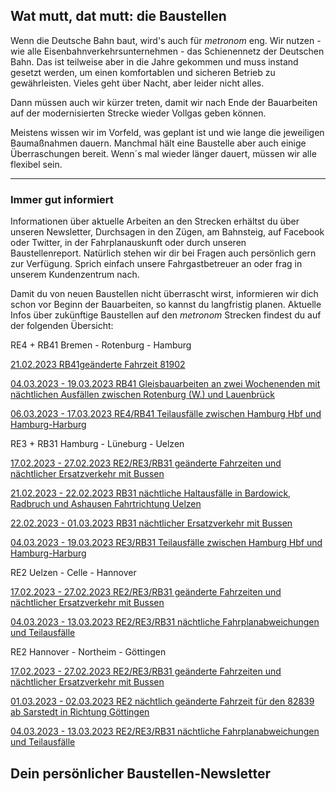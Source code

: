 Wat mutt, dat mutt: die Baustellen
----------

Wenn die Deutsche Bahn baut, wird's auch für *metronom* eng.
Wir nutzen - wie alle Eisenbahnverkehrsunternehmen - das Schienennetz der Deutschen Bahn. Das ist teilweise aber in die Jahre gekommen und muss instand gesetzt werden, um einen komfortablen und sicheren Betrieb zu gewährleisten. Vieles geht über Nacht, aber leider nicht alles.

Dann müssen auch wir kürzer treten, damit wir nach Ende der Bauarbeiten auf der modernisierten Strecke wieder Vollgas geben können.

Meistens wissen wir im Vorfeld, was geplant ist und wie lange die jeweiligen Baumaßnahmen dauern. Manchmal hält eine Baustelle aber auch einige Überraschungen bereit. Wenn´s mal wieder länger dauert, müssen wir alle flexibel sein.

---

### Immer gut informiert ###

Informationen über aktuelle Arbeiten an den Strecken erhältst du über unseren Newsletter, Durchsagen in den Zügen, am Bahnsteig, auf Facebook oder Twitter, in der Fahrplanauskunft oder durch unseren Baustellenreport. Natürlich stehen wir dir bei Fragen auch persönlich gern zur Verfügung. Sprich einfach unsere Fahrgastbetreuer an oder frag in unserem Kundenzentrum nach.

Damit du von neuen Baustellen nicht überrascht wirst, informieren wir dich schon vor Beginn der Bauarbeiten, so kannst du langfristig planen. Aktuelle Infos über zukünftige Baustellen auf den *metronom* Strecken findest du auf der folgenden Übersicht:

RE4 + RB41 Bremen - Rotenburg - Hamburg

[21.02.2023 RB41geänderte Fahrzeit 81902](https://www.der-metronom.de/baustellen/rb41geaenderte-fahrzeit-81902/)

[04.03.2023 - 19.03.2023 RB41 Gleisbauarbeiten an zwei Wochenenden mit nächtlichen Ausfällen zwischen Rotenburg (W.) und Lauenbrück](https://www.der-metronom.de/baustellen/rb41-gleisbauarbeiten-an-zwei-wochenenden-mit-naechtlichen-ausfaellen-zwischen-rotenburg-w-und-lauenbrueck/)

[06.03.2023 - 17.03.2023 RE4/RB41 Teilausfälle zwischen Hamburg Hbf und Hamburg-Harburg](https://www.der-metronom.de/baustellen/re4-rb41-teilausfaelle-zwischen-hamburg-hbf-und-hamburg-harburg-2/)

RE3 + RB31 Hamburg - Lüneburg - Uelzen

[17.02.2023 - 27.02.2023 RE2/RE3/RB31 geänderte Fahrzeiten und nächtlicher Ersatzverkehr mit Bussen](https://www.der-metronom.de/baustellen/re2-re3-rb31-geaenderte-fahrzeiten-und-naechtlicher-ersatzverkehr-mit-bussen/)

[21.02.2023 - 22.02.2023 RB31 nächtliche Haltausfälle in Bardowick, Radbruch und Ashausen Fahrtrichtung Uelzen](https://www.der-metronom.de/baustellen/rb31-naechtliche-haltausfaelle-in-bardowick-radbruch-und-ashausen-fahrtrichtung-uelzen/)

[22.02.2023 - 01.03.2023 RB31 nächtlicher Ersatzverkehr mit Bussen](https://www.der-metronom.de/baustellen/rb31-naechtlicher-ersatzverkehr-mit-bussen/)

[04.03.2023 - 19.03.2023 RE3/RB31 Teilausfälle zwischen Hamburg Hbf und Hamburg-Harburg](https://www.der-metronom.de/baustellen/re3-rb31-teilausfaelle-zwischen-hamburg-hbf-und-hamburg-harburg/)

RE2 Uelzen - Celle - Hannover

[17.02.2023 - 27.02.2023 RE2/RE3/RB31 geänderte Fahrzeiten und nächtlicher Ersatzverkehr mit Bussen](https://www.der-metronom.de/baustellen/re2-re3-rb31-geaenderte-fahrzeiten-und-naechtlicher-ersatzverkehr-mit-bussen/)

[04.03.2023 - 13.03.2023 RE2/RE3/RB31 nächtliche Fahrplanabweichungen und Teilausfälle](https://www.der-metronom.de/baustellen/re2-re3-rb31-naechtliche-fahrplanabweichungen-und-teilausfaelle/)

RE2 Hannover - Northeim - Göttingen

[17.02.2023 - 27.02.2023 RE2/RE3/RB31 geänderte Fahrzeiten und nächtlicher Ersatzverkehr mit Bussen](https://www.der-metronom.de/baustellen/re2-re3-rb31-geaenderte-fahrzeiten-und-naechtlicher-ersatzverkehr-mit-bussen/)

[01.03.2023 - 02.03.2023 RE2 nächtlich geänderte Fahrzeit für den 82839 ab Sarstedt in Richtung Göttingen](https://www.der-metronom.de/baustellen/re2-naechtlich-geaenderte-fahrzeit-fuer-den-82839-ab-sarstedt-in-richtung-goettingen/)

[04.03.2023 - 13.03.2023 RE2/RE3/RB31 nächtliche Fahrplanabweichungen und Teilausfälle](https://www.der-metronom.de/baustellen/re2-re3-rb31-naechtliche-fahrplanabweichungen-und-teilausfaelle/)

Dein persönlicher Baustellen-Newsletter
----------
